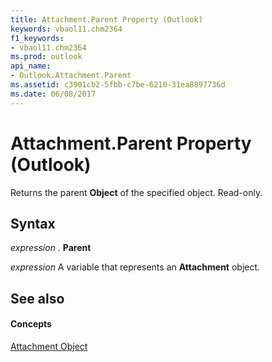 ```yaml
---
title: Attachment.Parent Property (Outlook)
keywords: vbaol11.chm2364
f1_keywords:
- vbaol11.chm2364
ms.prod: outlook
api_name:
- Outlook.Attachment.Parent
ms.assetid: c3901cb2-5fbb-c7be-6210-31ea8897736d
ms.date: 06/08/2017
---
```



# Attachment.Parent Property (Outlook)

Returns the parent **Object** of the specified object. Read-only.


## Syntax

 _expression_ . **Parent**

 _expression_ A variable that represents an **Attachment** object.


## See also


#### Concepts


[Attachment Object](attachment-object-outlook.md)

